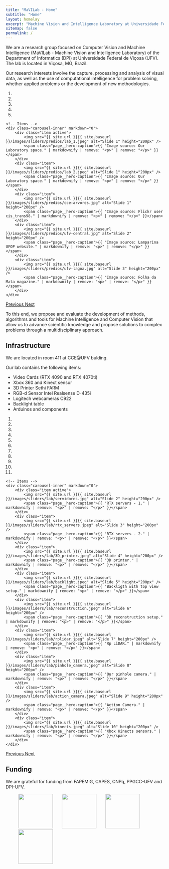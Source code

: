```yaml
---
title: "MaVILab - Home"
subtitle: "Home"
layout: homelay
excerpt: "Machine Vision and Intelligence Laboratory at Universidade Federal de Viçosa."
sitemap: false
permalink: /
---
```


We are a research group focused on Computer Vision and Machine Intelligence (MaVILab - Machine Vision and Intelligence Laboratory) of the Department of Informatics (DPI) at Universidade Federal de Viçosa (UFV). The lab is located in Viçosa, MG, Brazil.  

Our research interests involve the capture, processing and analysis of visual data, as well as the use of computational intelligence for problem solving, whether applied problems or the development of new methodologies.  

<div markdown="0" id="carousel" class="carousel slide" data-ride="carousel" data-interval="4000" data-pause="hover" >
    <!-- Menu -->
    <ol class="carousel-indicators">
        <li data-target="#carousel" data-slide-to="0" class="active"></li>
        <li data-target="#carousel" data-slide-to="1"></li>
        <li data-target="#carousel" data-slide-to="2"></li>
        <li data-target="#carousel" data-slide-to="3"></li>
        <li data-target="#carousel" data-slide-to="4"></li>
    </ol>

    <!-- Items -->
    <div class="carousel-inner" markdown="0">
        <div class="item active">
            <img src="{{ site.url }}{{ site.baseurl }}/images/sliders/predios/lab_1.jpeg" alt="Slide 1" height="200px" />
            <span class="page__hero-caption">{{ "Image source: Our Laboratory space." | markdownify | remove: "<p>" | remove: "</p>" }}</span>
        </div>
        <div class="item">
            <img src="{{ site.url }}{{ site.baseurl }}/images/sliders/predios/lab_2.jpeg" alt="Slide 1" height="200px" />
            <span class="page__hero-caption">{{ "Image source: Our Laboratory space." | markdownify | remove: "<p>" | remove: "</p>" }}</span>
        </div>
        <div class="item">
            <img src="{{ site.url }}{{ site.baseurl }}/images/sliders/predios/cce-arvores.jpg" alt="Slide 1" height="200px" />
            <span class="page__hero-caption">{{ "Image source: Flickr user cis_trans98." | markdownify | remove: "<p>" | remove: "</p>" }}</span>
        </div>
        <div class="item">
            <img src="{{ site.url }}{{ site.baseurl }}/images/sliders/predios/ufv-central.jpg" alt="Slide 2" height="200px" />
            <span class="page__hero-caption">{{ "Image source: Lamparina UFOP website." | markdownify | remove: "<p>" | remove: "</p>" }}</span>
        </div>
        <div class="item">
            <img src="{{ site.url }}{{ site.baseurl }}/images/sliders/predios/ufv-lagoa.jpg" alt="Slide 3" height="200px" />
            <span class="page__hero-caption">{{ "Image source: Folha da Mata magazine." | markdownify | remove: "<p>" | remove: "</p>" }}</span>
        </div>
    </div>
  <a class="left carousel-control" href="#carousel" role="button" data-slide="prev">
    <span class="glyphicon glyphicon-chevron-left" aria-hidden="true"></span>
    <span class="sr-only">Previous</span>
  </a>
  <a class="right carousel-control" href="#carousel" role="button" data-slide="next">
    <span class="glyphicon glyphicon-chevron-right" aria-hidden="true"></span>
    <span class="sr-only">Next</span>
  </a>
</div>

To this end, we propose and evaluate the development of methods, algorithms and tools for Machine Intelligence and Computer Vision that allow us to advance scientific knowledge and propose solutions to complex problems through a multidisciplinary approach.

## Infrastructure

We are located in room 411 at CCE@UFV bulding.  


Our lab contains the following items:  
- Video Cards (RTX 4090 and RTX 4070ti)  
- Xbox 360 and Kinect sensor  
- 3D Printer Sethi FARM  
- RGB-d Sensor Intel Realsense D-435i  
- Logitech webcameras C922  
- Backlight table  
- Arduinos and components

<div markdown="0" id="carousel1" class="carousel slide" data-ride="carousel1" data-interval="4000" data-pause="hover" >
    <!-- Menu -->
    <ol class="carousel-indicators">
        <li data-target="#carousel1" data-slide-to="0" class="active"></li>
        <li data-target="#carousel1" data-slide-to="1"></li>
        <li data-target="#carousel1" data-slide-to="2"></li>
        <li data-target="#carousel1" data-slide-to="3"></li>
        <li data-target="#carousel1" data-slide-to="4"></li>
        <li data-target="#carousel1" data-slide-to="5"></li>
        <li data-target="#carousel1" data-slide-to="6"></li>
        <li data-target="#carousel1" data-slide-to="7"></li>
        <li data-target="#carousel1" data-slide-to="8"></li>
        <li data-target="#carousel1" data-slide-to="9"></li>
        <li data-target="#carousel1" data-slide-to="10"></li>
    </ol>

    <!-- Items -->
    <div class="carousel-inner" markdown="0">
        <div class="item active">
            <img src="{{ site.url }}{{ site.baseurl }}/images/sliders/lab/servidores.jpg" alt="Slide 2" height="200px" />
            <span class="page__hero-caption">{{ "RTX servers - 1." | markdownify | remove: "<p>" | remove: "</p>" }}</span>
        </div>
        <div class="item">
            <img src="{{ site.url }}{{ site.baseurl }}/images/sliders/lab/rtx_servers.jpeg" alt="Slide 3" height="200px" />
            <span class="page__hero-caption">{{ "RTX servers - 2." | markdownify | remove: "<p>" | remove: "</p>" }}</span>
        </div>
        <div class="item">
            <img src="{{ site.url }}{{ site.baseurl }}/images/sliders/lab/3D_printer.jpeg" alt="Slide 4" height="200px" />
            <span class="page__hero-caption">{{ "3D printer." | markdownify | remove: "<p>" | remove: "</p>" }}</span>
        </div>
        <div class="item">
            <img src="{{ site.url }}{{ site.baseurl }}/images/sliders/lab/backlight.jpeg" alt="Slide 5" height="200px" />
            <span class="page__hero-caption">{{ "Backligth with top view setup." | markdownify | remove: "<p>" | remove: "</p>" }}</span>
        </div>
        <div class="item">
            <img src="{{ site.url }}{{ site.baseurl }}/images/sliders/lab/reconstruction.jpeg" alt="Slide 6" height="200px" />
            <span class="page__hero-caption">{{ "3D reconstruction setup." | markdownify | remove: "<p>" | remove: "</p>" }}</span>
        </div>
        <div class="item">
            <img src="{{ site.url }}{{ site.baseurl }}/images/sliders/lab/rplidar.jpeg" alt="Slide 7" height="200px" />
            <span class="page__hero-caption">{{ "Rp LiDAR." | markdownify | remove: "<p>" | remove: "</p>" }}</span>
        </div>
        <div class="item">
            <img src="{{ site.url }}{{ site.baseurl }}/images/sliders/lab/pinhole_camera.jpeg" alt="Slide 8" height="200px" />
            <span class="page__hero-caption">{{ "Our pinhole camera." | markdownify | remove: "<p>" | remove: "</p>" }}</span>
        </div>
        <div class="item">
            <img src="{{ site.url }}{{ site.baseurl }}/images/sliders/lab/action_camera.jpeg" alt="Slide 9" height="200px" />
            <span class="page__hero-caption">{{ "Action Camera." | markdownify | remove: "<p>" | remove: "</p>" }}</span>
        </div>
        <div class="item">
            <img src="{{ site.url }}{{ site.baseurl }}/images/sliders/lab/kinects.jpeg" alt="Slide 10" height="200px" />
            <span class="page__hero-caption">{{ "Xbox Kinects sensors." | markdownify | remove: "<p>" | remove: "</p>" }}</span>
        </div>
    </div>
  <a class="left carousel-control" href="#carousel1" role="button" data-slide="prev">
    <span class="glyphicon glyphicon-chevron-left" aria-hidden="true"></span>
    <span class="sr-only">Previous</span>
  </a>
  <a class="right carousel-control" href="#carousel1" role="button" data-slide="next">
    <span class="glyphicon glyphicon-chevron-right" aria-hidden="true"></span>
    <span class="sr-only">Next</span>
  </a>
</div>

## Funding

We are grateful for funding from FAPEMIG, CAPES, CNPq, PPGCC-UFV and DPI-UFV.

<figure class="fourth">
  <img src="{{ site.url }}{{ site.baseurl }}/images/logopic/fapemig.jpg" style="width: 110px; margin-right:25px" /> 
  <img src="{{ site.url }}{{ site.baseurl }}/images/logopic/capes.png" style="width: 110px; margin-right:25px" /> 
  <img src="{{ site.url }}{{ site.baseurl }}/images/logopic/cnpq.png" style="width: 110px; margin-right:25px" /> 
  <img src="{{ site.url }}{{ site.baseurl }}/images/logopic/dpi.jpg" style="width: 110px;" />
</figure>
